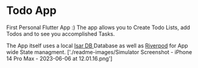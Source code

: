 # Todo App

First Personal Flutter App :)
The app allows you to Create Todo Lists, add Todos and to see you accomplished Tasks.

The App itself uses a local [Isar DB ](https://isar.dev/de/) Database as well as [Riverpod](https://riverpod.dev/de/) for App wide State managment.
['./readme-images/Simulator Screenshot - iPhone 14 Pro Max - 2023-06-06 at 12.01.16.png']

